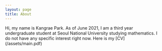 ```yaml
---
layout: page
title: About
---
```


<p class="message">
  Hi, my name is Kangrae Park. As of June 2021, I am a third year undergraduate student at Seoul National University studying mathematics. I do not have any specific interest right now. Here is my [CV](/assets/main.pdf)
</p>

